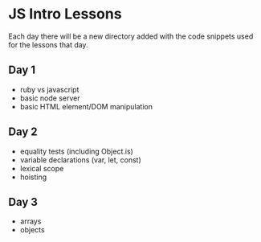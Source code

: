 # JS Intro Lessons

Each day there will be a new directory added with the code snippets used for the lessons that day.

## Day 1

- ruby vs javascript
- basic node server
- basic HTML element/DOM manipulation

## Day 2

- equality tests (including Object.is)
- variable declarations (var, let, const)
- lexical scope
- hoisting

## Day 3

- arrays
- objects
